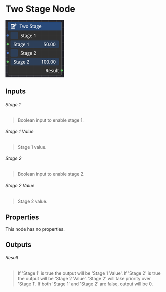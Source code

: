 # Two Stage Node

![alt text](<../images/nodes/Two Stage Node.png>)

## Inputs

###### Stage 1
>Boolean input to enable stage 1.

###### Stage 1 Value
>Stage 1 value.

###### Stage 2
>Boolean input to enable stage 2.

###### Stage 2 Value
>Stage 2 value.

## Properties
This node has no properties.

## Outputs

###### Result
>If 'Stage 1' is true the output will be 'Stage 1 Value'. If 'Stage 2' is true the output will be 'Stage 2 Value'. 'Stage 2' will take priority over 'Stage 1'. If both 'Stage 1' and 'Stage 2' are false, output will be 0.